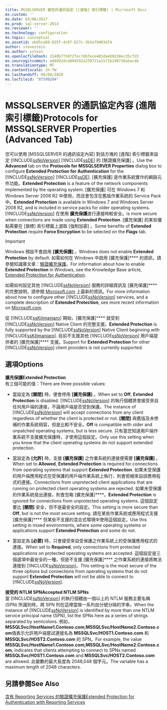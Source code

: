 ```yaml
---
title: MSSQLSERVER 屬性的通訊協定 ([進階] 索引標籤) | Microsoft Docs
ms.custom: ''
ms.date: 03/06/2017
ms.prod: sql-server-2014
ms.reviewer: ''
ms.technology: configuration
ms.topic: conceptual
ms.assetid: abd5ca68-825f-4c07-b27c-3b3a79d03d74
author: stevestein
ms.author: sstein
ms.openlocfilehash: 1549b773df2fec7dbfece481daeb9228ec35cfd3
ms.sourcegitcommit: ad4d92dce894592a259721a1571b1d8736abacdb
ms.translationtype: MT
ms.contentlocale: zh-TW
ms.lasthandoff: 08/04/2020
ms.locfileid: "87599294"
---
```

# <a name="protocols-for-mssqlserver-properties-advanced-tab"></a><span data-ttu-id="a94c4-102">MSSQLSERVER 的通訊協定內容 (進階索引標籤)</span><span class="sxs-lookup"><span data-stu-id="a94c4-102">Protocols for MSSQLSERVER Properties (Advanced Tab)</span></span>
  <span data-ttu-id="a94c4-103">您可以使用 [MSSQLSERVER 的通訊協定內容]  對話方塊的 [進階]  索引標籤來設定 [!INCLUDE[ssNoVersion](../../includes/ssnoversion-md.md)] [!INCLUDE[ssDE](../../includes/ssde-md.md)] 的 [驗證擴充保護]  。</span><span class="sxs-lookup"><span data-stu-id="a94c4-103">Use the **Advanced** tab on the **Protocols for MSSQLSERVER Properties** dialog box to configure **Extended Protection for Authentication** for the [!INCLUDE[ssNoVersion](../../includes/ssnoversion-md.md)] [!INCLUDE[ssDE](../../includes/ssde-md.md)].</span></span> <span data-ttu-id="a94c4-104">[擴充保護]  是作業系統實作的網路元件功能。</span><span class="sxs-lookup"><span data-stu-id="a94c4-104">**Extended Protection** is a feature of the network components implemented by the operating system.</span></span> <span data-ttu-id="a94c4-105">[擴充保護]  可在 Windows 7 和 Windows Server 2008 R2 中使用，而且會包含在舊版作業系統的 Service Pack 中。</span><span class="sxs-lookup"><span data-stu-id="a94c4-105">**Extended Protection** is available in Windows 7 and Windows Server 2008 R2, and is included in service packs for older operating systems.</span></span> [!INCLUDE[ssNoVersion](../../includes/ssnoversion-md.md)] <span data-ttu-id="a94c4-106">在使用 **擴充保護**進行連接時較安全。</span><span class="sxs-lookup"><span data-stu-id="a94c4-106">is more secure when connections are made using **Extended Protection**.</span></span> <span data-ttu-id="a94c4-107">[擴充保護]  的某些優點需要在 [旗標]  索引標籤上選取 [強制加密]  。</span><span class="sxs-lookup"><span data-stu-id="a94c4-107">Some benefits of **Extended Protection** require **Force Encryption** to be selected on the **Flags** tab.</span></span>  
  
> [!IMPORTANT]  
>  <span data-ttu-id="a94c4-108">Windows 預設不會啟用 **[擴充保護]** 。</span><span class="sxs-lookup"><span data-stu-id="a94c4-108">Windows does not enable **Extended Protection** by default.</span></span> <span data-ttu-id="a94c4-109">如需如何在 Windows 中啟用 [擴充保護]\*\*\*\* 的資訊，請參閱知識庫文章：[驗證擴充保護](https://go.microsoft.com/fwlink/?LinkId=178431)。</span><span class="sxs-lookup"><span data-stu-id="a94c4-109">For information about how to enable **Extended Protection** in Windows, see the Knowledge Base article, [Extended Protection for Authentication](https://go.microsoft.com/fwlink/?LinkId=178431).</span></span>  
  
 <span data-ttu-id="a94c4-110">如需如何設定其他 [!INCLUDE[ssNoVersion](../../includes/ssnoversion-md.md)] 服務的詳細資訊及 [擴充保護]\*\*\*\* 的完整說明，請參閱 [Microsoft.com](https://go.microsoft.com/fwlink/?LinkId=177752) 上最新的資訊。</span><span class="sxs-lookup"><span data-stu-id="a94c4-110">For more information about how to configure other [!INCLUDE[ssNoVersion](../../includes/ssnoversion-md.md)] services, and a complete description of **Extended Protection**, see more recent information on [Microsoft.com](https://go.microsoft.com/fwlink/?LinkId=177752).</span></span>  
  
 <span data-ttu-id="a94c4-111">從 [!INCLUDE[ssKilimanjaro](../../includes/sskilimanjaro-md.md)] 開始，[擴充保護]\*\*\*\* 就受到 [!INCLUDE[ssNoVersion](../../includes/ssnoversion-md.md)] Native Client 的完整支援。</span><span class="sxs-lookup"><span data-stu-id="a94c4-111">**Extended Protection** is fully supported by the [!INCLUDE[ssNoVersion](../../includes/ssnoversion-md.md)] Native Client beginning with [!INCLUDE[ssKilimanjaro](../../includes/sskilimanjaro-md.md)].</span></span> <span data-ttu-id="a94c4-112">目前不支援其他 [!INCLUDE[ssNoVersion](../../includes/ssnoversion-md.md)] 用戶端提供者的 [擴充保護]\*\*\*\* 支援。</span><span class="sxs-lookup"><span data-stu-id="a94c4-112">Support for **Extended Protection** for other [!INCLUDE[ssNoVersion](../../includes/ssnoversion-md.md)] client providers is not currently supported.</span></span>  
  
## <a name="options"></a><span data-ttu-id="a94c4-113">選項</span><span class="sxs-lookup"><span data-stu-id="a94c4-113">Options</span></span>  
 <span data-ttu-id="a94c4-114">**擴充保護**</span><span class="sxs-lookup"><span data-stu-id="a94c4-114">**Extended Protection**</span></span>  
 <span data-ttu-id="a94c4-115">有三個可能的值：</span><span class="sxs-lookup"><span data-stu-id="a94c4-115">There are three possible values:</span></span>  
  
-   <span data-ttu-id="a94c4-116">當設定為 **[關閉]** 時，便會停用 **[擴充保護]** 。</span><span class="sxs-lookup"><span data-stu-id="a94c4-116">When set to **Off**, **Extended Protection** is disabled.</span></span> <span data-ttu-id="a94c4-117">[!INCLUDE[ssNoVersion](../../includes/ssnoversion-md.md)] 的執行個體將會接受來自任何用戶端的連接，不論用戶端是否受到保護。</span><span class="sxs-lookup"><span data-stu-id="a94c4-117">The instance of [!INCLUDE[ssNoVersion](../../includes/ssnoversion-md.md)] will accept connections from any client regardless of whether the client is protected or not.</span></span> <span data-ttu-id="a94c4-118">**[關閉]** 與舊版及未修補的作業系統相容，但是比較不安全。</span><span class="sxs-lookup"><span data-stu-id="a94c4-118">**Off** is compatible with older and unpatched operating systems, but is less secure.</span></span> <span data-ttu-id="a94c4-119">只有當您知道用戶端作業系統不支援擴充保護時，才使用這個設定。</span><span class="sxs-lookup"><span data-stu-id="a94c4-119">Only use this setting when you know that the client operating systems do not support extended protection.</span></span>  
  
-   <span data-ttu-id="a94c4-120">當設定為 **[允許]** 時，支援 **[擴充保護]** 之作業系統的連接便需要 **[擴充保護]** 。</span><span class="sxs-lookup"><span data-stu-id="a94c4-120">When set to **Allowed**, **Extended Protection** is required for connections from operating systems that support **Extended Protection**.</span></span> <span data-ttu-id="a94c4-121">如果未受保護的用戶端應用程式在受保護的用戶端作業系統上執行，則會拒絕來自該應用程式的連接。</span><span class="sxs-lookup"><span data-stu-id="a94c4-121">Connections from unprotected client applications that are running on protected client operating systems are rejected.</span></span> <span data-ttu-id="a94c4-122">如果未受保護的作業系統發出連接，則會忽略 [擴充保護]\*\*\*\*。</span><span class="sxs-lookup"><span data-stu-id="a94c4-122">**Extended Protection** is ignored for connections from unprotected operating systems.</span></span> <span data-ttu-id="a94c4-123">這個設定要比 **[關閉]** 安全，但不是最安全的設定。</span><span class="sxs-lookup"><span data-stu-id="a94c4-123">This setting is more secure than **Off**, but is not the most secure setting.</span></span> <span data-ttu-id="a94c4-124">請在某些作業系統或應用程式支援 [擴充保護]\*\*\*\* 但某些不支援的混合式環境中使用這個設定。</span><span class="sxs-lookup"><span data-stu-id="a94c4-124">Use this setting in mixed environments, where some operating systems or applications support **Extended Protection** and some do not.</span></span>  
  
-   <span data-ttu-id="a94c4-125">當設定為 **[必要]** 時，只會接受來自受保護之作業系統上的受保護應用程式的連接。</span><span class="sxs-lookup"><span data-stu-id="a94c4-125">When set to **Required**, only connections from protected applications on protected operating systems are accepted.</span></span> <span data-ttu-id="a94c4-126">這個設定是三個選項中最安全的一種，但是不支援 [擴充保護]\*\*\*\* 之作業系統的連接將無法連接到 [!INCLUDE[ssNoVersion](../../includes/ssnoversion-md.md)]。</span><span class="sxs-lookup"><span data-stu-id="a94c4-126">This setting is the most secure of the three options but connections from operating systems that do not support **Extended Protection** will not be able to connect to [!INCLUDE[ssNoVersion](../../includes/ssnoversion-md.md)].</span></span>  
  
 <span data-ttu-id="a94c4-127">**接受的 NTLM SPN**</span><span class="sxs-lookup"><span data-stu-id="a94c4-127">**Accepted NTLM SPNs**</span></span>  
 <span data-ttu-id="a94c4-128">當 [!INCLUDE[ssNoVersion](../../includes/ssnoversion-md.md)] 的執行個體由一個以上的 NTLM 服務主要名稱 (SPN) 所識別時，將 SPN 列在這裡當做一系列由分號分隔的字串。</span><span class="sxs-lookup"><span data-stu-id="a94c4-128">When the instance of [!INCLUDE[ssNoVersion](../../includes/ssnoversion-md.md)] is identified by more than one NTLM service principal name (SPN), list the SPNs here as a series of strings separated by semicolons.</span></span> <span data-ttu-id="a94c4-129">例如， **MSSQLSvc/HostName1.Contoso.com;MSSQLSvc/HostName2.Contoso.com**值表示允許用戶端嘗試連接名為 **MSSQLSvc/HOST1.Contoso.com** 和 **MSSQLSvc/HOST2.Contoso.com** 的 SPN。</span><span class="sxs-lookup"><span data-stu-id="a94c4-129">For example, the value **MSSQLSvc/HostName1.Contoso.com;MSSQLSvc/HostName2.Contoso.com**, indicates that clients attempting to connect to SPNs named **MSSQLSvc/HOST1.Contoso.com** and **MSSQLSvc/HOST2.Contoso.com** are allowed.</span></span> <span data-ttu-id="a94c4-130">此變數的最大長度為 2048,048 個字元。</span><span class="sxs-lookup"><span data-stu-id="a94c4-130">The variable has a maximum length of 2048 characters.</span></span>  
  
## <a name="see-also"></a><span data-ttu-id="a94c4-131">另請參閱</span><span class="sxs-lookup"><span data-stu-id="a94c4-131">See Also</span></span>  
 [<span data-ttu-id="a94c4-132">含有 Reporting Services 的驗證擴充保護</span><span class="sxs-lookup"><span data-stu-id="a94c4-132">Extended Protection for Authentication with Reporting Services</span></span>](../../reporting-services/security/extended-protection-for-authentication-with-reporting-services.md)  
  
  
